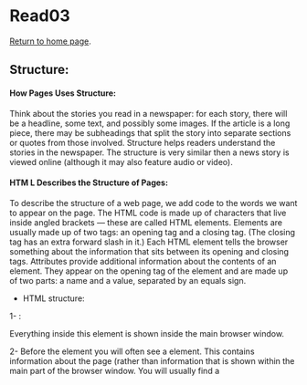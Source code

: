 # Read03

[Return to home page](https://momansi96.github.io/reading-notes/). 

## Structure:

#### How Pages Uses Structure: 

Think about the stories you read in a newspaper: for each
story, there will be a headline, some text, and possibly some images. If the article is a long piece, there may be subheadings that split the story into separate sections or quotes from those involved. 
Structure helps readers understand the stories in the
newspaper.
The structure is very similar then a news story is viewed
online (although it may also feature audio or video).

#### HTM L Describes the Structure of Pages: 

To describe the structure of a web page, we add code to the words we want to appear on the page.
The HTML code is made up of characters that live inside angled brackets — these are called HTML elements. 
Elements are usually made up of two tags: an opening tag and a closing tag. (The closing tag has an extra forward slash in it.) Each HTML element tells the browser
something about the information that sits between its opening and closing tags.
Attributes provide additional information about the contents of an element. They appear on the opening tag of the element and are made up of two parts: a name and a value, separated by an equals sign.

- HTML structure: 

1- <body>: 

Everything inside this element is shown inside the main browser window.

2- <head>
Before the <body> element you will often see a <head> element.
This contains information about the page (rather than
information that is shown within the main part of the browser window.
You will usually find a <title> element inside the <head>
element. 

3- <title>
The contents of the <title> element are either shown in the
top of the browser, above where you usually type in the URL of the page you want to visit, or on the tab for that page (if your browser uses tabs to allow you to view multiple pages at the same time).

## Extra Markup: 

#### The several tags in HTML: 

1- DOCCTYPEs: Because there have been several versions of HTML, each web page should begin with a DOCTYPE declaration to tell a browser which version of HTML the page is using 

2- Comments in HTML: If you want to add a comment to your code that will not be visible in the user's browser, you
can add the text between these characters.
<!-- comment goes here -->. 

3- ID Attribute: Every HTML element can carry the id attribute. It is used to uniquely identify that element
from other elements on the page. Its value should start with
a letter or an underscore. 

4- Block Elements: Some elements will always appear to start on a new line in the browser window. These are known as block-level elements.
Examples of block elements are <h1>, <p>, <ul>, and <li>.

5- Inline Elements: Some elements will always appear to continue on the same line as their neighboring elements. These are known as inline elements.
Examples of inline elements are <**>, <****>. 

## HTML5 Layout: 

1- Headers & Footers: The <header> and <footer> elements can be used for:
 - The main header or footer appears at the top or bottom of every page on the site.
 - A header or footer for an individual <article> or <section> within the page.

2- Navigation: The <nav> element is used to contain the major navigational blocks on the site such as the primary site navigation.

3- Articles: The <article> element acts as a container for any section of a page that could stand alone and potentially be syndicated.

4- Sections: The <section> element groups related content together, and typically each section would have its own heading.

## Process & Design: 

#### Who is the Site For?

Every website should be designed for the target audience—not just for yourself or the site owner. It is therefore very important to understand who your target audience is, It can be helpful to ask some questions about the people you would expect to be interested in the subject of your site.

#### Why People Visit Your Website? 

Now that you know who your visitors are, you need to consider why they are coming. While some people will simply chance across your website, most will visit for a specific reason, Your content and design should be influenced by the goals of your users.

#### What Your Visitors are Trying to Achieve? 

It is unlikely that you will be able to list every reason why someone visits your site but you are looking for key tasks and motivations. This information can help guide your site designs.

#### What Information Your Visitors Need? 

You know who is coming to your site and why they are coming,so now you need to work out what information they need in order to achieve their goals quickly and effectively, You may want to offer additional supporting information that you
think they might find helpful. 

#### How Often People Will Visit Your Site? 

Some sites benefit from being updated more frequently than others. Some information (such as news) may be constantly changing, while other content remains relatively static. 

#### Site Maps: 

Now that you know what needs to appear on your site, you can start to organize the information into sections or page , The aim is to create a diagram of the pages that will be used to structure the site. This is known as a site map and it will show how those pages can be grouped.

#### WireFrames: 

A wireframe is a simple sketch of the key information that needs to go on each page of a site. It shows the hierarchy of the information and how much space it might require, A lot of designers will take the elements that need to appear on each page and start by creating wireframes. This involves
sketching or shading areas where each element of the page
will go (such as the logo, primary navigation, headings and main bodies of text, user logins, etc).

#### Designing Navigation: 

Site navigation not only helps people find where they want to go, but also helps them understand what your site is about and how it is organized.
Good navigation tends to follow these principles: 
 - Concise. 
 - Clear. 
 - Selective. 
 - Context. 
 - Interactive. 
 - Consistent. 




